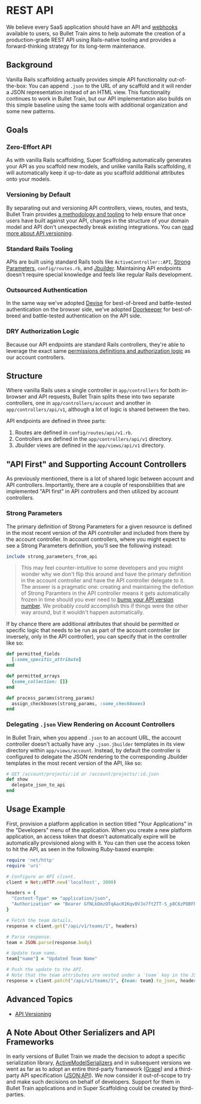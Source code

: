 # REST API
We believe every SaaS application should have an API and [webhooks](https://github.com/bullet-train-co/bullet_train-base/blob/main/docs/webhooks/outgoing.md) available to users, so Bullet Train aims to help automate the creation of a production-grade REST API using Rails-native tooling and provides a forward-thinking strategy for its long-term maintenance.

## Background
Vanilla Rails scaffolding actually provides simple API functionality out-of-the-box: You can append `.json` to the URL of any scaffold and it will render a JSON representation instead of an HTML view. This functionality continues to work in Bullet Train, but our API implementation also builds on this simple baseline using the same tools with additional organization and some new patterns. 

## Goals

### Zero-Effort API
As with vanilla Rails scaffolding, Super Scaffolding automatically generates your API as you scaffold new models, and unlike vanilla Rails scaffolding, it will automatically keep it up-to-date as you scaffold additional attributes onto your models.

### Versioning by Default
By separating out and versioning API controllers, views, routes, and tests, Bullet Train provides [a methodology and tooling](/docs/api/versioning.md) to help ensure that once users have built against your API, changes in the structure of your domain model and API don't unexpectedly break existing integrations. You can [read more about API versioning](/docs/api/versioning.md).

### Standard Rails Tooling
APIs are built using standard Rails tools like `ActiveController::API`, [Strong Parameters](https://api.rubyonrails.org/classes/ActionController/StrongParameters.html), `config/routes.rb`, and [Jbuilder](https://github.com/rails/jbuilder). Maintaining API endpoints doesn't require special knowledge and feels like regular Rails development.

### Outsourced Authentication
In the same way we've adopted [Devise](https://github.com/heartcombo/devise) for best-of-breed and battle-tested authentication on the browser side, we've adopted [Doorkeeper](https://github.com/doorkeeper-gem/doorkeeper) for best-of-breed and battle-tested authentication on the API side.

### DRY Authorization Logic
Because our API endpoints are standard Rails controllers, they're able to leverage the exact same [permissions definitions and authorization logic](https://github.com/bullet-train-co/bullet_train-base/blob/main/docs/permissions.md) as our account controllers.

## Structure
Where vanilla Rails uses a single controller in `app/controllers` for both in-browser and API requests, Bullet Train splits these into two separate controllers, one in `app/controllers/account` and another in `app/controllers/api/v1`, although a lot of logic is shared between the two.

API endpoints are defined in three parts:

1. Routes are defined in `config/routes/api/v1.rb`.
2. Controllers are defined in the `app/controllers/api/v1` directory.
3. Jbuilder views are defined in the `app/views/api/v1` directory.

## "API First" and Supporting Account Controllers
As previously mentioned, there is a lot of shared logic between account and API controllers. Importantly, there are a couple of responsbilities that are implemented "API first" in API controllers and then utilized by account controllers.

### Strong Parameters
The primary definition of Strong Parameters for a given resource is defined in the most recent version of the API controller and included from there by the account controller. In account controllers, where you might expect to see a Strong Parameters definition, you'll see the following instead:

```ruby
include strong_parameters_from_api
```

> This may feel counter-intuitive to some developers and you might wonder why we don't flip this around and have the primary definition in the account controller and have the API controller delegate to it. The answer is a pragmatic one: creating and maintaining the defintion of Strong Paramters in the API controller means it gets automatically frozen in time should you ever need to [bump your API version number](/api/docs/versioning.md). We probably _could_ accomplish this if things were the other way around, but it wouldn't happen automatically.

If by chance there are additional attributes that should be permitted or specific logic that needs to be run as part of the account controller (or inversely, only in the API controller), you can specify that in the controller like so:

```ruby
def permitted_fields
  [:some_specific_attribute]
end

def permitted_arrays
  {some_collection: []}
end

def process_params(strong_params)
  assign_checkboxes(strong_params, :some_checkboxes)
end
```

### Delegating `.json` View Rendering on Account Controllers

In Bullet Train, when you append `.json` to an account URL, the account controller doesn't actually have any `.json.jbuilder` templates in its view directory within `app/views/account`. Instead, by default the controller is configured to delegate the JSON rendering to the corresponding Jbuilder templates in the most recent version of the API, like so:

```ruby
# GET /account/projects/:id or /account/projects/:id.json
def show
  delegate_json_to_api
end
```

## Usage Example
First, provision a platform application in section titled "Your Applications" in the "Developers" menu of the application. When you create a new platform application, an access token that doesn't automatically expire will be automatically provisioned along with it. You can then use the access token to hit the API, as seen in the following Ruby-based example:

```ruby
require 'net/http'
require 'uri'

# Configure an API client.
client = Net::HTTP.new('localhost', 3000)

headers = {
  "Content-Type" => "application/json",
  "Authorization" => "Bearer GfNLkDmzOTqAacR1Kqv0VJo7ft2TT-S_p8C6zPDBFhg"
}

# Fetch the team details.
response = client.get("/api/v1/teams/1", headers)

# Parse response.
team = JSON.parse(response.body)

# Update team name.
team["name"] = "Updated Team Name"

# Push the update to the API.
# Note that the team attributes are nested under a `team` key in the JSON body.
response = client.patch("/api/v1/teams/1", {team: team}.to_json, headers)
```

## Advanced Topics
 - [API Versioning](/docs/api/versioning.md)

## A Note About Other Serializers and API Frameworks
In early versions of Bullet Train we made the decision to adopt a specific serialization library, [ActiveModelSerializers](https://github.com/rails-api/active_model_serializers) and in subsequent versions we went as far as to adopt an entire third-party framework ([Grape](https://github.com/ruby-grape/grape)) and a third-party API specification ([JSON:API](https://jsonapi.org)). We now consider it out-of-scope to try and make such decisions on behalf of developers. Support for them in Bullet Train applications and in Super Scaffolding could be created by third-parties.
